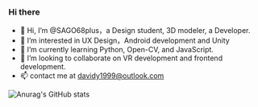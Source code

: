 
### Hi there 

- 👋 Hi, I’m @SAGO68plus，a Design student, 3D modeler, a Developer.
- 👀 I’m interested in UX Design，Android development and Unity
- 🌱 I’m currently learning Python, Open-CV, and JavaScript.
- 💞️ I’m looking to collaborate on VR development and frontend development.
- 📫 contact me at davidy1999@outlook.com

![Anurag's GitHub stats](https://github-readme-stats.vercel.app/api?username=SAGO68plus&show_icons=true&count_private=true)

